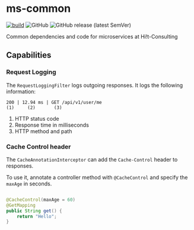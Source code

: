 # ms-common

[![build](https://github.com/hiit-consulting-fr/ms-common/actions/workflows/build.yml/badge.svg)](https://github.com/hiit-consulting-fr/ms-common/actions/workflows/build.yml)
![GitHub](https://img.shields.io/github/license/hiit-consulting-fr/ms-common)
![GitHub release (latest SemVer)](https://img.shields.io/github/v/release/hiit-consulting-fr/ms-common)

Common dependencies and code for microservices at Hi!t-Consulting

## Capabilities

### Request Logging

The `RequestLoggingFilter` logs outgoing responses. It logs the following information:

```
200 | 12.94 ms | GET /api/v1/user/me
(1)     (2)       (3)         
```

1. HTTP status code
2. Response time in milliseconds
3. HTTP method and path

### Cache Control header

The `CacheAnnotationInterceptor` can add the `Cache-Control` header to responses.

To use it, annotate a controller method with `@CacheControl` and specify the `maxAge` in seconds.

```java

@CacheControl(maxAge = 60)
@GetMapping
public String get() {
    return "Hello";
}
```
